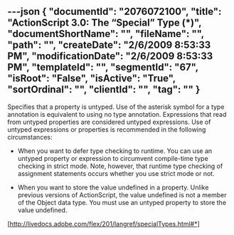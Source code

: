 ---json
{
  "documentId": "2076072100",
  "title": "ActionScript 3.0: The “Special” Type (*)",
  "documentShortName": "",
  "fileName": "",
  "path": "",
  "createDate": "2/6/2009 8:53:33 PM",
  "modificationDate": "2/6/2009 8:53:33 PM",
  "templateId": "",
  "segmentId": "67",
  "isRoot": "False",
  "isActive": "True",
  "sortOrdinal": "",
  "clientId": "",
  "tag": ""
}
---

Specifies that a property is untyped. Use of the asterisk symbol for a type annotation is equivalent to using no type annotation. Expressions that read from untyped properties are considered untyped expressions. Use of untyped expressions or properties is recommended in the following circumstances:

* When you want to defer type checking to runtime. You can use an untyped property or expression to circumvent compile-time type checking in strict mode. Note, however, that runtime type checking of assignment statements occurs whether you use strict mode or not.

* When you want to store the value undefined in a property. Unlike previous versions of ActionScript, the value undefined is not a member of the Object data type. You must use an untyped property to store the value undefined.

[http://livedocs.adobe.com/flex/201/langref/specialTypes.html#*]
